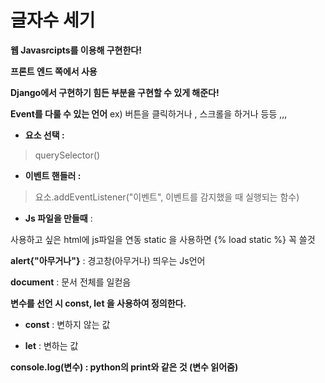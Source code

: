 # 글자수 세기

**웹 Javasrcipts를 이용해 구현한다!**

**프론트 엔드 쪽에서 사용**

**Django에서 구현하기 힘든 부분을 구현할 수 있게 해준다!**

**Event를 다룰 수 있는 언어**
ex) 버튼을 클릭하거나 , 스크롤을 하거나 등등 ,,,

* **요소 선택 :**
> querySelector()

* **이벤트 핸들러 :**
> 요소.addEventListener("이벤트", 이벤트를 감지했을 때 실행되는 함수)

* **Js 파일을 만들때** : 

사용하고 싶은 html에 js파일을 연동 static 을 사용하면 {% load static %} 꼭 쓸것

**alert{"아무거나"}** : 경고창(아무거나) 띄우는 Js언어

**document** : 문서 전체를 일컫음

**변수를 선언 시 const, let 을 사용하여 정의한다.**

* **const** : 변하지 않는 값

* **let** : 변하는 값

**console.log(변수) : python의 print와 같은 것 (변수 읽어줌)**
